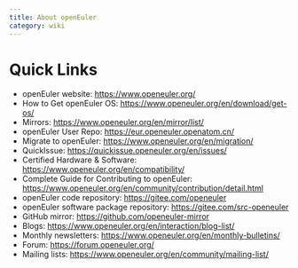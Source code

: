 ```yaml
---
title: About openEuler
category: wiki
---
```


# Quick Links

- openEuler website: <https://www.openeuler.org/>
- How to Get openEuler OS: <https://www.openeuler.org/en/download/get-os/>
- Mirrors: <https://www.openeuler.org/en/mirror/list/>
- openEuler User Repo: <https://eur.openeuler.openatom.cn/>
- Migrate to openEuler: <https://www.openeuler.org/en/migration/>
- QuickIssue: <https://quickissue.openeuler.org/en/issues/>
- Certified Hardware & Software: <https://www.openeuler.org/en/compatibility/>
- Complete Guide for Contributing to openEuler: <https://www.openeuler.org/en/community/contribution/detail.html>
- openEuler code repository: <https://gitee.com/openeuler>
- openEuler software package repository: <https://gitee.com/src-openeuler>
- GitHub mirror: <https://github.com/openeuler-mirror>
- Blogs: <https://www.openeuler.org/en/interaction/blog-list/>
- Monthly newsletters: <https://www.openeuler.org/en/monthly-bulletins/>
- Forum: <https://forum.openeuler.org/>
- Mailing lists: <https://www.openeuler.org/en/community/mailing-list/>
